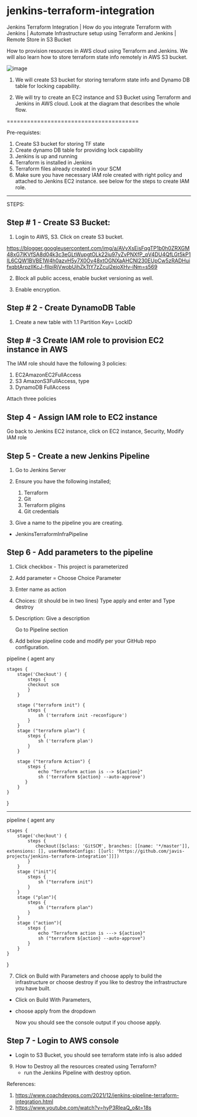 # jenkins-terraform-integration
Jenkins Terraform Integration | How do you integrate Terraform with Jenkins | Automate Infrastructure setup using Terraform and Jenkins | Remote Store in S3 Bucket

How to provision resources in AWS cloud using Terraform and Jenkins. We will also learn how to store terraform state info remotely in AWS S3 bucket.

![image](https://user-images.githubusercontent.com/104481671/200746110-17792f1e-8c8d-4424-ad0b-6fc897088a70.png)

1. We will create S3 bucket for storing terraform state info and Dynamo DB table for locking capability. 

2. We will try to create an EC2 instance and S3 Bucket using Terraform and Jenkins in AWS cloud. Look at the diagram that describes the whole flow. 

=======================================

Pre-requistes:
1. Create S3 bucket for storing TF state
2. Create dynamo DB table for providing lock capability
3. Jenkins is up and running
4. Terraform is installed in Jenkins
5. Terraform files already created in your SCM
6. Make sure you have necessary IAM role created with right policy and attached to Jenkins EC2 instance. see below for the steps to create IAM role.

-----------------------------------------------------

STEPS:

Step # 1 - 
Create S3 Bucket:
-----------------

1. Login to AWS, S3. Click on create S3 bucket.


https://blogger.googleusercontent.com/img/a/AVvXsEisFqgTP1b0h0ZRXGM48xG7lKVfSA8d04k3c3eGLtWupgtOLk22iu97yZvPNXfP_qV4DU4QfLGt5kP1IL6CQW1BVBE1W4h0azvH5y7X0Oy48xtOGNXaAHCNl230EUpCw5zRADHuifxqbtArpzIlKcJ-fIlpiRjVwobUihZkTtY7zZcul2ejoXHv-iNm=s569

2. Block all public access, enable bucket versioning as well.

3. Enable encryption.


Step # 2 - 
Create DynamoDB Table
---------------------

1. Create a new table with
1.1 Partition Key= LockID


Step # -3 
Create IAM role to provision EC2 instance in AWS 
------------------------------------------------

The IAM role should have the following 3 policies:
1. EC2AmazonEC2FullAccess 
2. S3 AmazonS3FullAccess, type 
3. DynamoDB FullAccess

Attach three policies


Step 4 - 
Assign IAM role to EC2 instance
-------------------------------

Go back to Jenkins EC2 instance, click on EC2 instance, Security, Modify IAM role


Step 5 - 
Create a new Jenkins Pipeline
-----------------------------

1. Go to Jenkins Server
2. Ensure you have the following installed;
    1. Terraform
    2. Git
    3. Terraform pligins
    4. Git credentials
  


3. Give a name to the pipeline you are creating.
- JenkinsTerraformInfraPipeline

Step 6 - 
Add parameters to the pipeline
-------------------------------

1. Click checkbox - This project is parameterized 

2. Add parameter = Choose Choice Parameter

3. Enter name as action

4. Choices: (it should be in two lines)
   Type apply and enter and 
   Type destroy
  
5. Description: Give a description

      Go to Pipeline section

6. Add below pipeline code and modify per your GitHub repo configuration.

pipeline {
    agent any

    stages {
        stage('Checkout') {
            steps {
            checkout scm
            }
        }
        
        stage ("terraform init") {
            steps {
                sh ('terraform init -reconfigure') 
            }
        }
        stage ("terraform plan") {
            steps {
                sh ('terraform plan') 
            }
        }
                
        stage ("terraform Action") {
            steps {
                echo "Terraform action is --> ${action}"
                sh ('terraform ${action} --auto-approve') 
           }
        }
    }
}

-------------------

pipeline {
    agent any

    stages {
        stage('checkout') {
            steps {
               checkout([$class: 'GitSCM', branches: [[name: '*/master']], extensions: [], userRemoteConfigs: [[url: 'https://github.com/javis-projects/jenkins-terraform-integration']]])
            }
        }
        stage ("init"){
            steps {
                sh ("terraform init")
            }
        }
        stage ("plan"){
            steps {
                sh ("terraform plan")
            }
        }
        stage ("action"){
            steps {
                echo "Terraform action is ---> ${action}"
                sh ("terraform ${action} --auto-approve")
            }
        }
    }
}

7. Click on Build with Parameters and choose apply to build the infrastructure or choose destroy if you like to destroy the infrastructure you have built. 

- Click on Build With Parameters,
- choose apply from the dropdown

   Now you should see the console output if you choose apply.

Step 7 - 
Login to AWS console
---------------------

- Login to S3 Bucket, you should see terraform state info is also added



9. How to Destroy all the resources created using Terraform?
   - run the Jenkins Pipeline with destroy option.



References: 
1. https://www.coachdevops.com/2021/12/jenkins-pipeline-terraform-integration.html
2. https://www.youtube.com/watch?v=hyP3RleaQ_o&t=18s

